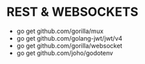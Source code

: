 # REST & WEBSOCKETS

- go get github.com/gorilla/mux
- go get github.com/golang-jwt/jwt/v4
- go get github.com/gorilla/websocket
- go get github.com/joho/godotenv
